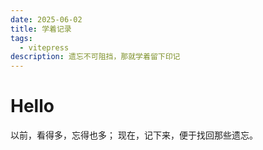 ```yaml
---
date: 2025-06-02
title: 学着记录
tags:
  - vitepress
description: 遗忘不可阻挡，那就学着留下印记
---
```


# Hello

以前，看得多，忘得也多；
现在，记下来，便于找回那些遗忘。
